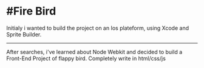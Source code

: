 #Fire Bird
==========

Initialy i wanted to build the project on an Ios plateform, using Xcode and Sprite Builder.

---

After searches, i've learned about Node Webkit and decided to build a Front-End Project of flappy bird.
Completely write in html/css/js

